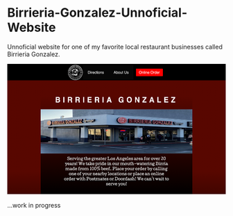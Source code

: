# Birrieria-Gonzalez-Unnoficial-Website
Unnoficial website for one of my favorite local  restaurant businesses called Birrieria Gonzalez.

<img src="Images/mainPage.png" height="300px">

...work in progress
